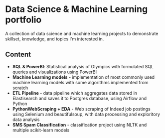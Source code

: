 # Data Science & Machine Learning portfolio
A collection of data science and machine learning projects to demonstrate skillset, knowledge, and topics I'm interested in.

## Content
* **SQL & PowerBI**: Statistical analysis of Olympics with formulated SQL queries and visualizations using PowerBI
* **Machine Learning models** - implementation of most commonly used machine learning models with some algorithms implemented from scratch
* **ETL Pipeline** - data pipeline which aggregates data stored in Elastisearch and saves it to Postgres database, using Airflow and Python
* **PythonWebScraping + EDA** - Web scraping of Indeed job postings using Selenium and beautifulsoup, with data processing and exploritory data analysis
* **SMS Spam Classification** - classification project using NLTK and multiple scikit-learn models